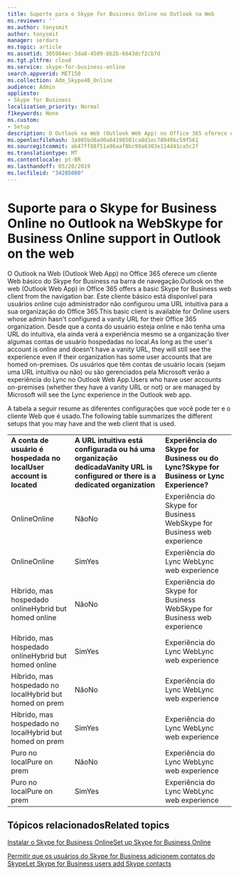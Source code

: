 ```yaml
---
title: Suporte para o Skype for Business Online no Outlook na Web
ms.reviewer: ''
ms.author: tonysmit
author: tonysmit
manager: serdars
ms.topic: article
ms.assetid: 305984ec-3da8-4509-bb2b-6643dcf2cb7d
ms.tgt.pltfrm: cloud
ms.service: skype-for-business-online
search.appverid: MET150
ms.collection: Adm_Skype4B_Online
audience: Admin
appliesto:
- Skype for Business
localization_priority: Normal
f1keywords: None
ms.custom:
- Setup
description: O Outlook na Web (Outlook Web App) no Office 365 oferece um cliente Web básico do Skype for Business na barra de navegação. Este cliente básico está disponível para usuários online cujo administrador não configurou uma URL intuitiva para a sua organização do Office 365. Desde que a conta do usuário esteja online e não tenha uma URL do intuitiva, ela ainda verá a experiência mesmo se a organização tiver algumas contas de usuário hospedadas no local. Os usuários que têm contas de usuário locais (sejam uma URL intuitiva ou não) ou são gerenciados pela Microsoft verão a experiência do Lync no Outlook Web App.
ms.openlocfilehash: 3a985bd8ad0a04198501ca8d1ec780496c59f561
ms.sourcegitcommit: ab47ff88f51a96aaf8bc99a6303e114d41ca5c2f
ms.translationtype: MT
ms.contentlocale: pt-BR
ms.lasthandoff: 05/20/2019
ms.locfileid: "34285080"
---
```

# <a name="skype-for-business-online-support-in-outlook-on-the-web"></a><span data-ttu-id="147ae-106">Suporte para o Skype for Business Online no Outlook na Web</span><span class="sxs-lookup"><span data-stu-id="147ae-106">Skype for Business Online support in Outlook on the web</span></span>

<span data-ttu-id="147ae-107">O Outlook na Web (Outlook Web App) no Office 365 oferece um cliente Web básico do Skype for Business na barra de navegação.</span><span class="sxs-lookup"><span data-stu-id="147ae-107">Outlook on the web (Outlook Web App) in Office 365 offers a basic Skype for Business web client from the navigation bar.</span></span> <span data-ttu-id="147ae-108">Este cliente básico está disponível para usuários online cujo administrador não configurou uma URL intuitiva para a sua organização do Office 365.</span><span class="sxs-lookup"><span data-stu-id="147ae-108">This basic client is available for Online users whose admin hasn't configured a vanity URL for their Office 365 organization.</span></span> <span data-ttu-id="147ae-109">Desde que a conta do usuário esteja online e não tenha uma URL do intuitiva, ela ainda verá a experiência mesmo se a organização tiver algumas contas de usuário hospedadas no local.</span><span class="sxs-lookup"><span data-stu-id="147ae-109">As long as the user's account is online and doesn't have a vanity URL, they will still see the experience even if their organization has some user accounts that are homed on-premises.</span></span> <span data-ttu-id="147ae-110">Os usuários que têm contas de usuário locais (sejam uma URL intuitiva ou não) ou são gerenciados pela Microsoft verão a experiência do Lync no Outlook Web App.</span><span class="sxs-lookup"><span data-stu-id="147ae-110">Users who have user accounts on-premises (whether they have a vanity URL or not) or are managed by Microsoft will see the Lync experience in the Outlook web app.</span></span>
  
<span data-ttu-id="147ae-111">A tabela a seguir resume as diferentes configurações que você pode ter e o cliente Web que é usado.</span><span class="sxs-lookup"><span data-stu-id="147ae-111">The following table summarizes the different setups that you may have and the web client that is used.</span></span>
  
||||
|:-----|:-----|:-----|
|<span data-ttu-id="147ae-112">**A conta de usuário é hospedada no local**</span><span class="sxs-lookup"><span data-stu-id="147ae-112">**User account is located**</span></span> <br/> |<span data-ttu-id="147ae-113">**A URL intuitiva está configurada ou há uma organização dedicada**</span><span class="sxs-lookup"><span data-stu-id="147ae-113">**Vanity URL is configured or there is a dedicated organization**</span></span> <br/> |<span data-ttu-id="147ae-114">**Experiência do Skype for Business ou do Lync?**</span><span class="sxs-lookup"><span data-stu-id="147ae-114">**Skype for Business or Lync Experience?**</span></span> <br/> |
|<span data-ttu-id="147ae-115">Online</span><span class="sxs-lookup"><span data-stu-id="147ae-115">Online</span></span>  <br/> |<span data-ttu-id="147ae-116">Não</span><span class="sxs-lookup"><span data-stu-id="147ae-116">No</span></span>  <br/> |<span data-ttu-id="147ae-117">Experiência do Skype for Business Web</span><span class="sxs-lookup"><span data-stu-id="147ae-117">Skype for Business web experience</span></span>  <br/> |
|<span data-ttu-id="147ae-118">Online</span><span class="sxs-lookup"><span data-stu-id="147ae-118">Online</span></span>  <br/> |<span data-ttu-id="147ae-119">Sim</span><span class="sxs-lookup"><span data-stu-id="147ae-119">Yes</span></span>  <br/> |<span data-ttu-id="147ae-120">Experiência do Lync Web</span><span class="sxs-lookup"><span data-stu-id="147ae-120">Lync web experience</span></span>  <br/> |
|<span data-ttu-id="147ae-121">Híbrido, mas hospedado online</span><span class="sxs-lookup"><span data-stu-id="147ae-121">Hybrid but homed online</span></span>  <br/> |<span data-ttu-id="147ae-122">Não</span><span class="sxs-lookup"><span data-stu-id="147ae-122">No</span></span>  <br/> |<span data-ttu-id="147ae-123">Experiência do Skype for Business Web</span><span class="sxs-lookup"><span data-stu-id="147ae-123">Skype for Business web experience</span></span>  <br/> |
|<span data-ttu-id="147ae-124">Híbrido, mas hospedado online</span><span class="sxs-lookup"><span data-stu-id="147ae-124">Hybrid but homed online</span></span>  <br/> |<span data-ttu-id="147ae-125">Sim</span><span class="sxs-lookup"><span data-stu-id="147ae-125">Yes</span></span>  <br/> |<span data-ttu-id="147ae-126">Experiência do Lync Web</span><span class="sxs-lookup"><span data-stu-id="147ae-126">Lync web experience</span></span>  <br/> |
|<span data-ttu-id="147ae-127">Híbrido, mas hospedado no local</span><span class="sxs-lookup"><span data-stu-id="147ae-127">Hybrid but homed on prem</span></span>  <br/> |<span data-ttu-id="147ae-128">Não</span><span class="sxs-lookup"><span data-stu-id="147ae-128">No</span></span>  <br/> |<span data-ttu-id="147ae-129">Experiência do Lync Web</span><span class="sxs-lookup"><span data-stu-id="147ae-129">Lync web experience</span></span>  <br/> |
|<span data-ttu-id="147ae-130">Híbrido, mas hospedado no local</span><span class="sxs-lookup"><span data-stu-id="147ae-130">Hybrid but homed on prem</span></span>  <br/> |<span data-ttu-id="147ae-131">Sim</span><span class="sxs-lookup"><span data-stu-id="147ae-131">Yes</span></span>  <br/> |<span data-ttu-id="147ae-132">Experiência do Lync Web</span><span class="sxs-lookup"><span data-stu-id="147ae-132">Lync web experience</span></span>  <br/> |
|<span data-ttu-id="147ae-133">Puro no local</span><span class="sxs-lookup"><span data-stu-id="147ae-133">Pure on prem</span></span>  <br/> |<span data-ttu-id="147ae-134">Não</span><span class="sxs-lookup"><span data-stu-id="147ae-134">No</span></span>  <br/> |<span data-ttu-id="147ae-135">Experiência do Lync Web</span><span class="sxs-lookup"><span data-stu-id="147ae-135">Lync web experience</span></span>  <br/> |
|<span data-ttu-id="147ae-136">Puro no local</span><span class="sxs-lookup"><span data-stu-id="147ae-136">Pure on prem</span></span>  <br/> |<span data-ttu-id="147ae-137">Sim</span><span class="sxs-lookup"><span data-stu-id="147ae-137">Yes</span></span>  <br/> |<span data-ttu-id="147ae-138">Experiência do Lync Web</span><span class="sxs-lookup"><span data-stu-id="147ae-138">Lync web experience</span></span>  <br/> |
   

## <a name="related-topics"></a><span data-ttu-id="147ae-139">Tópicos relacionados</span><span class="sxs-lookup"><span data-stu-id="147ae-139">Related topics</span></span>
[<span data-ttu-id="147ae-140">Instalar o Skype for Business Online</span><span class="sxs-lookup"><span data-stu-id="147ae-140">Set up Skype for Business Online</span></span>](set-up-skype-for-business-online.md)

[<span data-ttu-id="147ae-141">Permitir que os usuários do Skype for Business adicionem contatos do Skype</span><span class="sxs-lookup"><span data-stu-id="147ae-141">Let Skype for Business users add Skype contacts</span></span>](let-skype-for-business-users-add-skype-contacts.md)

  
 
